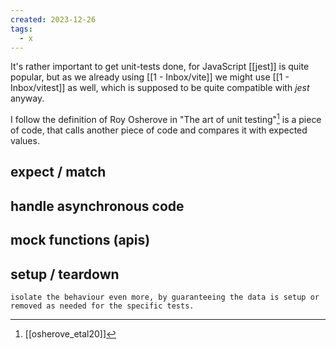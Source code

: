 ```yaml
---
created: 2023-12-26
tags:
  - x
---
```


It's rather important to get unit-tests done, for JavaScript [[jest]] is quite popular, but as we already using [[1 - Inbox/vite]] we might use [[1 - Inbox/vitest]] as well, which is supposed to be quite compatible with _jest_ anyway.

I follow the definition of Roy Osherove in "The art of unit testing"[^1] is a piece of code, that calls another piece of code and compares it with expected values.

## expect / match

## handle asynchronous code

## mock functions (apis)

## setup / teardown

    isolate the behaviour even more, by guaranteeing the data is setup or removed as needed for the specific tests.

[^1]: [[osherove_etal20]]
